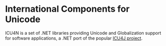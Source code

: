 International Components for Unicode 
=========


ICU4N is a set of .NET libraries providing Unicode and Globalization support for software applications, a .NET port of the popular [ICU4J project](http://site.icu-project.org).